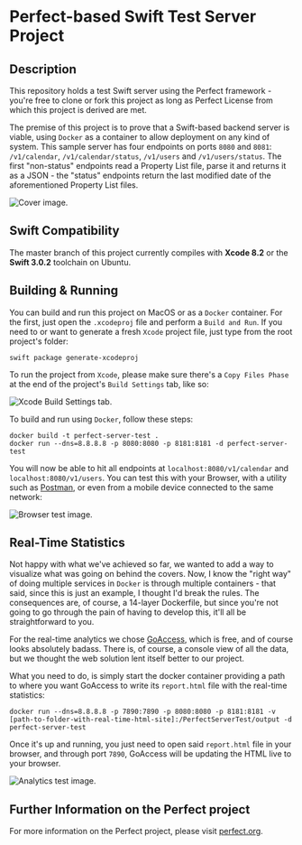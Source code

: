 
# Perfect-based Swift Test Server Project

## Description

This repository holds a test Swift server using the Perfect framework - you're free to clone or fork this project as long as Perfect License from which this project is derived are met.

The premise of this project is to prove that a Swift-based backend server is viable, using `Docker` as a container to allow deployment on any kind of system. This sample server has four endpoints on ports `8080` and `8081`: `/v1/calendar`, `/v1/calendar/status`, `/v1/users` and `/v1/users/status`. The first "non-status" endpoints read a Property List file, parse it and returns it as a JSON - the "status" endpoints return the last modified date of the aforementioned Property List files.

![Cover image.](https://github.com/the7thgoldrunner/perfect-server-test/blob/master/Postman.png)

## Swift Compatibility

The master branch of this project currently compiles with **Xcode 8.2** or the **Swift 3.0.2** toolchain on Ubuntu.

## Building & Running

You can build and run this project on MacOS or as a `Docker` container. For the first, just open the `.xcodeproj` file and perform a `Build and Run`. If you need to or want to generate a fresh `Xcode` project file, just type from the root project's folder:

```
swift package generate-xcodeproj
```

To run the project from `Xcode`, please make sure there's a `Copy Files Phase` at the end of the project's `Build Settings` tab, like so:

![Xcode Build Settings tab.](https://github.com/the7thgoldrunner/perfect-server-test/blob/master/copy-files-phase.png)

To build and run using `Docker`, follow these steps:

```
docker build -t perfect-server-test .
docker run --dns=8.8.8.8 -p 8080:8080 -p 8181:8181 -d perfect-server-test
```

You will now be able to hit all endpoints at `localhost:8080/v1/calendar` and `localhost:8080/v1/users`. You can test this with your Browser, with a utility such as [Postman](https://www.getpostman.com/), or even from a mobile device connected to the same network:

![Browser test image.](https://github.com/the7thgoldrunner/perfect-server-test/blob/master/iPhone.png)

## Real-Time Statistics

Not happy with what we've achieved so far, we wanted to add a way to visualize what was going on behind the covers. Now, I know the "right way" of doing multiple services in `Docker` is through multiple containers - that said, since this is just an example, I thought I'd break the rules. The consequences are, of course, a 14-layer Dockerfile, but since you're not going to go through the pain of having to develop this, it'll all be straightforward to you.

For the real-time analytics we chose [GoAccess](http://goaccess.io/), which is free, and of course looks absolutely badass. There is, of course, a console view of all the data, but we thought the web solution lent itself better to our project.

What you need to do, is simply start the docker container providing a path to where you want GoAccess to write its `report.html` file with the real-time statistics:

```
docker run --dns=8.8.8.8 -p 7890:7890 -p 8080:8080 -p 8181:8181 -v [path-to-folder-with-real-time-html-site]:/PerfectServerTest/output -d perfect-server-test
```

Once it's up and running, you just need to open said `report.html` file in your browser, and through port `7890`, GoAccess will be updating the HTML live to your browser.

![Analytics test image.](https://github.com/the7thgoldrunner/perfect-server-test/blob/master/analytics.png)

## Further Information on the Perfect project
For more information on the Perfect project, please visit [perfect.org](http://perfect.org).
